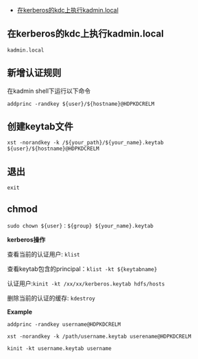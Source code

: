 * [在kerberos的kdc上执行kadmin.local](#在kerberos的kdc上执行kadmin.local)

## 在kerberos的kdc上执行kadmin.local

```vim
kadmin.local
```
## 新增认证规则

在kadmin shell下运行以下命令
```vim
addprinc -randkey ${user}/${hostname}@HDPKDCRELM
```
## 创建keytab文件

```vim
xst -norandkey -k /${your_path}/${your_name}.keytab ${user}/${hostname}@HDPKDCRELM
```
## 退出

```vim
exit
```
## chmod
```vim
sudo chown ${user}：${group} ${your_name}.keytab
```

**kerberos操作** 

查看当前的认证用户: `klist`

查看keytab包含的principal：`klist -kt ${keytabname}`

认证用户:`kinit -kt /xx/xx/kerberos.keytab hdfs/hosts`

删除当前的认证的缓存: `kdestroy`

**Example**
```vim
addprinc -randkey username@HDPKDCRELM

xst -norandkey -k /path/username.keytab userename@HDPKDCRELM
 
kinit -kt username.keytab username
```
